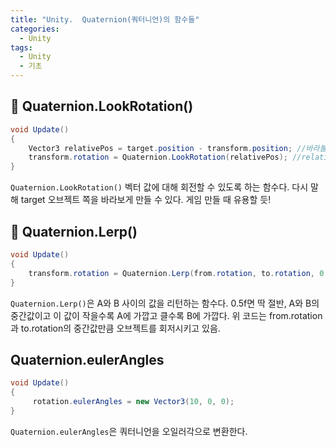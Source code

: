 ```yaml
---
title: "Unity.  Quaternion(쿼터니언)의 함수들"
categories:
  - Unity
tags:
  - Unity
  - 기초
---
```


## 🌟 Quaternion.LookRotation()

```c#
void Update()
{
	Vector3 relativePos = target.position - transform.position; //바라볼 방향 구함
	transform.rotation = Quaternion.LookRotation(relativePos); //relativePos로 바라보기
}
```

`Quaternion.LookRotation()` 벡터 값에 대해 회전할 수 있도록 하는 함수다. 다시 말해 target 오브젝트 쪽을 바라보게 만들 수 있다. 게임 만들 때 유용할 듯!

## 🌟 Quaternion.Lerp()

```c#
void Update()
{
	transform.rotation = Quaternion.Lerp(from.rotation, to.rotation, 0.5f);
}
```

`Quaternion.Lerp()`은 A와 B 사이의 값을 리턴하는 함수다. 0.5f면 딱 절반, A와 B의 중간값이고 이 값이 작을수록 A에 가깝고 클수록 B에 가깝다. 위 코드는 from.rotation과 to.rotation의 중간값만큼 오브젝트를 회저시키고 있음.

##  Quaternion.eulerAngles

```c#
void Update()
{
	 rotation.eulerAngles = new Vector3(10, 0, 0);
}
```

`Quaternion.eulerAngles`은 쿼터니언을 오일러각으로 변환한다. 